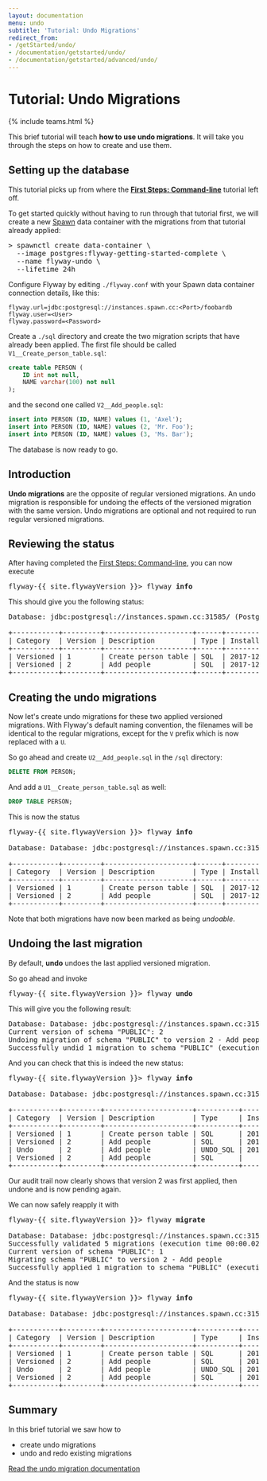 ```yaml
---
layout: documentation
menu: undo
subtitle: 'Tutorial: Undo Migrations'
redirect_from:
- /getStarted/undo/
- /documentation/getstarted/undo/
- /documentation/getstarted/advanced/undo/
---
```

# Tutorial: Undo Migrations
{% include teams.html %}

This brief tutorial will teach **how to use undo migrations**. It will take you through the
steps on how to create and use them.

## Setting up the database

This tutorial picks up from where the [**First Steps: Command-line**](/documentation/getstarted/firststeps/commandline) tutorial left off.

To get started quickly without having to run through that tutorial first, we will create a new [Spawn](https://spawn.cc) data container
with the migrations from that tutorial already applied:

<pre class="console"><span>&gt;</span> spawnctl create data-container \
  --image postgres:flyway-getting-started-complete \
  --name flyway-undo \
  --lifetime 24h</pre>

Configure Flyway by editing `./flyway.conf` with your Spawn data container connection details, like this:

```properties
flyway.url=jdbc:postgresql://instances.spawn.cc:<Port>/foobardb
flyway.user=<User>
flyway.password=<Password>
```

Create a `./sql` directory and create the two migration scripts that have already been applied.
The first file should be called `V1__Create_person_table.sql`:

```sql
create table PERSON (
    ID int not null,
    NAME varchar(100) not null
);
```

and the second one called `V2__Add_people.sql`:

```sql
insert into PERSON (ID, NAME) values (1, 'Axel');
insert into PERSON (ID, NAME) values (2, 'Mr. Foo');
insert into PERSON (ID, NAME) values (3, 'Ms. Bar');
```

The database is now ready to go.

## Introduction

**Undo migrations** are the opposite of regular versioned migrations. An undo migration is responsible for undoing the effects
of the versioned migration with the same version. Undo migrations are optional and not required to run regular versioned migrations.

## Reviewing the status

After having completed the [First Steps: Command-line](/documentation/getstarted/firststeps/commandline), you can now execute

<pre class="console"><span>flyway-{{ site.flywayVersion }}&gt;</span> flyway <strong>info</strong></pre>

This should give you the following status:

<pre class="console">Database: jdbc:postgresql://instances.spawn.cc:31585/ (PostgreSQL 11.0)

+-----------+---------+---------------------+------+---------------------+---------+----------+
| Category  | Version | Description         | Type | Installed On        | State   | Undoable |
+-----------+---------+---------------------+------+---------------------+---------+----------+
| Versioned | 1       | Create person table | SQL  | 2017-12-17 19:57:28 | Success | No       |
| Versioned | 2       | Add people          | SQL  | 2017-12-17 20:01:13 | Success | No       |
+-----------+---------+---------------------+------+---------------------+---------+----------+</pre>

## Creating the undo migrations

Now let's create undo migrations for these two applied versioned migrations. With Flyway's default naming convention,
the filenames will be identical to the regular migrations, except for the `V` prefix which is now replaced with a `U`.

So go ahead and create `U2__Add_people.sql` in the `/sql` directory:

```sql
DELETE FROM PERSON;
```

And add a `U1__Create_person_table.sql` as well:

```sql
DROP TABLE PERSON;
```

This is now the status

<pre class="console"><span>flyway-{{ site.flywayVersion }}&gt;</span> flyway <strong>info</strong>

Database: Database: jdbc:postgresql://instances.spawn.cc:31585/ (PostgreSQL 11.0)

+-----------+---------+---------------------+------+---------------------+---------+----------+
| Category  | Version | Description         | Type | Installed On        | State   | Undoable |
+-----------+---------+---------------------+------+---------------------+---------+----------+
| Versioned | 1       | Create person table | SQL  | 2017-12-17 19:57:28 | Success | Yes      |
| Versioned | 2       | Add people          | SQL  | 2017-12-17 20:01:13 | Success | Yes      |
+-----------+---------+---------------------+------+---------------------+---------+----------+</pre>

Note that both migrations have now been marked as being *undoable*.

## Undoing the last migration

By default, **undo** undoes the last applied versioned migration.

So go ahead and invoke

<pre class="console"><span>flyway-{{ site.flywayVersion }}&gt;</span> flyway <strong>undo</strong></pre>

This will give you the following result:

<pre class="console">Database: Database: jdbc:postgresql://instances.spawn.cc:31585/ (PostgreSQL 11.0)
Current version of schema "PUBLIC": 2
Undoing migration of schema "PUBLIC" to version 2 - Add people
Successfully undid 1 migration to schema "PUBLIC" (execution time 00:00.030s)</pre>

And you can check that this is indeed the new status:

<pre class="console"><span>flyway-{{ site.flywayVersion }}&gt;</span> flyway <strong>info</strong>

Database: Database: jdbc:postgresql://instances.spawn.cc:31585/ (PostgreSQL 11.0)

+-----------+---------+---------------------+----------+---------------------+---------+----------+
| Category  | Version | Description         | Type     | Installed On        | State   | Undoable |
+-----------+---------+---------------------+----------+---------------------+---------+----------+
| Versioned | 1       | Create person table | SQL      | 2017-12-17 19:57:28 | Success | Yes      |
| Versioned | 2       | Add people          | SQL      | 2017-12-17 20:01:13 | Undone  |          |
| Undo      | 2       | Add people          | UNDO_SQL | 2017-12-17 22:45:56 | Success |          |
| Versioned | 2       | Add people          | SQL      |                     | Pending | Yes      |
+-----------+---------+---------------------+----------+---------------------+---------+----------+</pre>

Our audit trail now clearly shows that version 2 was first applied, then undone and is now pending again.

We can now safely reapply it with

<pre class="console"><span>flyway-{{ site.flywayVersion }}&gt;</span> flyway <strong>migrate</strong>

Database: Database: jdbc:postgresql://instances.spawn.cc:31585/ (PostgreSQL 11.0)
Successfully validated 5 migrations (execution time 00:00.020s)
Current version of schema "PUBLIC": 1
Migrating schema "PUBLIC" to version 2 - Add people
Successfully applied 1 migration to schema "PUBLIC" (execution time 00:00.017s)</pre>

And the status is now

<pre class="console"><span>flyway-{{ site.flywayVersion }}&gt;</span> flyway <strong>info</strong>

Database: Database: jdbc:postgresql://instances.spawn.cc:31585/ (PostgreSQL 11.0)

+-----------+---------+---------------------+----------+---------------------+---------+----------+
| Category  | Version | Description         | Type     | Installed On        | State   | Undoable |
+-----------+---------+---------------------+----------+---------------------+---------+----------+
| Versioned | 1       | Create person table | SQL      | 2017-12-17 19:57:28 | Success | Yes      |
| Versioned | 2       | Add people          | SQL      | 2017-12-17 20:01:13 | Undone  |          |
| Undo      | 2       | Add people          | UNDO_SQL | 2017-12-17 22:45:56 | Success |          |
| Versioned | 2       | Add people          | SQL      | 2017-12-17 22:50:49 | Success | Yes      |
+-----------+---------+---------------------+----------+---------------------+---------+----------+</pre>

## Summary

In this brief tutorial we saw how to
- create undo migrations
- undo and redo existing migrations

<p class="next-steps">
    <a class="btn btn-primary" href="/documentation/concepts/migrations#undo-migrations">Read the undo migration documentation <i class="fa fa-arrow-right"></i></a>
</p>
